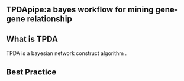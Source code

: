 ## TPDApipe:a bayes workflow for mining gene-gene relationship 

## What is TPDA
TPDA is a bayesian network construct algorithm .

## Best Practice
